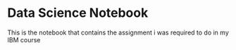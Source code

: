 # Data Science Notebook
This is the notebook that contains the assignment i was required to do in my IBM course
